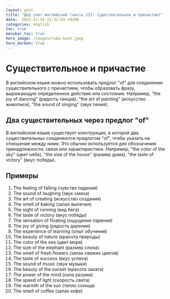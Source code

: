 ```yaml
---
layout: post
title: "Дед учит Английский (часть III: Существительное и причастие)"
date:  2023-11-19 22:32:03 +0300
categories: english
toc: true
menubar_toc: true
hero_image: /images/rubu-back.jpeg
hero_darken: true
---
```


# Существительное и причастие

В английском языке можно использовать предлог "of" для соединения существительного с причастием, чтобы образовать фразу, выражающую определенное действие или состояние. Например, "the joy of dancing" (радость танцев), "the art of painting" (искусство живописи), "the sound of singing" (звук пения).

## Два существительных через предлог "of"

В английском языке существует конструкция, в которой два существительных соединяются предлогом "of", чтобы указать на отношение между ними. Это обычно используется для обозначения принадлежности, связи или характеристики. Например, "the color of the sky" (цвет неба), "the size of the house" (размер дома), "the taste of victory" (вкус победы).

## Примеры

1. The feeling of falling (чувство падения)
2. The sound of laughing (звук смеха)
3. The art of creating (искусство создания)
4. The smell of baking (запах выпечки)
5. The sight of running (вид бега)
6. The taste of victory (вкус победы)
7. The sensation of floating (ощущение парения)
8. The joy of giving (радость дарения)
9. The experience of learning (опыт обучения)
10. The beauty of nature (красота природы)
11. The color of the sea (цвет моря)
12. The size of the elephant (размер слона)
13. The smell of fresh flowers (запах свежих цветов)
14. The taste of success (вкус успеха)
15. The sound of music (звук музыки)
16. The beauty of the sunset (красота заката)
17. The power of the mind (сила разума)
18. The speed of light (скорость света)
19. The warmth of the sun (тепло солнца)
20. The smell of coffee (запах кофе)